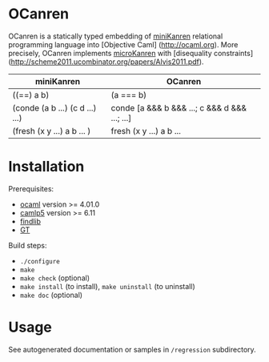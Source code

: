 # OCanren

OCanren is a statically typed embedding of [miniKanren](http://minikanren.org) relational 
programming language into [Objective Caml] (http://ocaml.org). More precisely, OCanren
implements [microKanren](http://webyrd.net/scheme-2013/papers/HemannMuKanren2013.pdf) 
with [disequality constraints] (http://scheme2011.ucombinator.org/papers/Alvis2011.pdf).

| miniKanren                      | OCanren                                       |
| ------------------------------- | ----------------------------------------------|
| ((==) a b)                      | (a === b)                                     |
| (conde (a b ...) (c d ...) ...) | conde [a &&& b &&& ...; c &&& d &&& ...; ...] |
| (fresh (x y ...) a b ...      ) | fresh (x y ...) a b ...                       |

# Installation

Prerequisites:

- [ocaml](http://ocaml.org) version >= 4.01.0
- [camlp5](http://camlp5.gforge.inria.fr) version >= 6.11
- [findlib](http://projects.camlcity.org/projects/findlib.html)
- [GT](https://github.com/dboulytchev/generic-transformers)

Build steps:

- `./configure`
- `make`
- `make check` (optional)
- `make install` (to install), `make uninstall` (to uninstall)
- `make doc` (optional)

# Usage

See autogenerated documentation or samples in `/regression` subdirectory.



